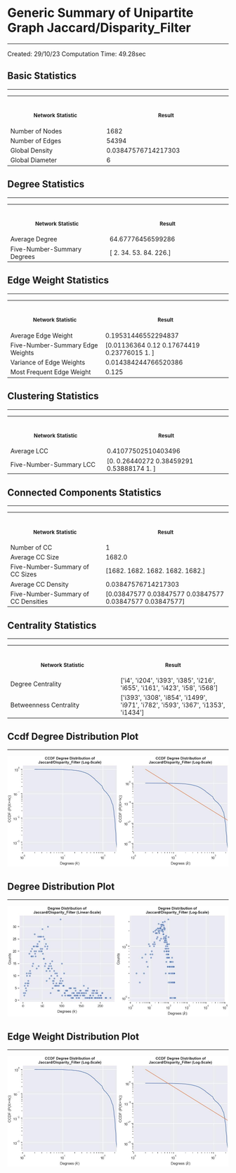 # Generic Summary of Unipartite Graph **Jaccard/Disparity_Filter**
---
Created: 29/10/23
Computation Time: 49.28sec

## Basic Statistics
---
<table>
<tr><th align="center"><img width="441" height="1"><p><small>Network Statistic</small></p></th><th align="center"><img width="441" height="1"><p><small>Result</small></p></th></tr>
<tr><td>Number of Nodes</td><td>1682</td></tr>
<tr><td>Number of Edges</td><td>54394</td></tr>
<tr><td>Global Density</td><td>0.03847576714217303</td></tr>
<tr><td>Global Diameter</td><td>6</td></tr>
</table>

## Degree Statistics
---
<table>
<tr><th align="center"><img width="441" height="1"><p><small>Network Statistic</small></p></th><th align="center"><img width="441" height="1"><p><small>Result</small></p></th></tr>
<tr><td>Average Degree</td><td>64.67776456599286</td></tr>
<tr><td>Five-Number-Summary Degrees</td><td>[  2.  34.  53.  84. 226.]</td></tr>
</table>

## Edge Weight Statistics
---
<table>
<tr><th align="center"><img width="441" height="1"><p><small>Network Statistic</small></p></th><th align="center"><img width="441" height="1"><p><small>Result</small></p></th></tr>
<tr><td>Average Edge Weight</td><td>0.19531446552294837</td></tr>
<tr><td>Five-Number-Summary Edge Weights</td><td>[0.01136364 0.12       0.17674419 0.23776015 1.        ]</td></tr>
<tr><td>Variance of Edge Weights</td><td>0.014384244766520386</td></tr>
<tr><td>Most Frequent Edge Weight</td><td>0.125</td></tr>
</table>

## Clustering Statistics
---
<table>
<tr><th align="center"><img width="441" height="1"><p><small>Network Statistic</small></p></th><th align="center"><img width="441" height="1"><p><small>Result</small></p></th></tr>
<tr><td>Average LCC</td><td>0.41077502510403496</td></tr>
<tr><td>Five-Number-Summary LCC</td><td>[0.         0.26440272 0.38459291 0.53888174 1.        ]</td></tr>
</table>

## Connected Components Statistics
---
<table>
<tr><th align="center"><img width="441" height="1"><p><small>Network Statistic</small></p></th><th align="center"><img width="441" height="1"><p><small>Result</small></p></th></tr>
<tr><td>Number of CC</td><td>1</td></tr>
<tr><td>Average CC Size</td><td>1682.0</td></tr>
<tr><td>Five-Number-Summary of CC Sizes</td><td>[1682. 1682. 1682. 1682. 1682.]</td></tr>
<tr><td>Average CC Density</td><td>0.03847576714217303</td></tr>
<tr><td>Five-Number-Summary of CC Densities</td><td>[0.03847577 0.03847577 0.03847577 0.03847577 0.03847577]</td></tr>
</table>

## Centrality Statistics
---
<table>
<tr><th align="center"><img width="441" height="1"><p><small>Network Statistic</small></p></th><th align="center"><img width="441" height="1"><p><small>Result</small></p></th></tr>
<tr><td>Degree Centrality</td><td>['i4', 'i204', 'i393', 'i385', 'i216', 'i655', 'i161', 'i423', 'i58', 'i568']</td></tr>
<tr><td>Betweenness Centrality</td><td>['i393', 'i308', 'i854', 'i1499', 'i971', 'i782', 'i593', 'i367', 'i1353', 'i1434']</td></tr>
</table>

## Ccdf Degree Distribution Plot
---
![image](data/graph_summaries/backboned_projections/jaccard/disparity_filter/assets/ccdf_degree_distribution.jpg)

## Degree Distribution Plot
---
![image](data/graph_summaries/backboned_projections/jaccard/disparity_filter/assets/degree_distribution.jpg)

## Edge Weight Distribution Plot
---
![image](data/graph_summaries/backboned_projections/jaccard/disparity_filter/assets/edge_weight_distribution.jpg)

